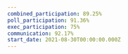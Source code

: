 ```yaml
---
combined_participation: 89.25%
poll_participation: 91.36%
exec_participation: 75%
communication: 92.17%
start_date: 2021-08-30T00:00:00.000Z
---
```

